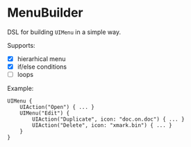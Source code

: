 # MenuBuilder

DSL for building `UIMenu` in a simple way.

Supports: 
- [x] hierarhical menu
- [x] if/else conditions
- [ ] loops

Example:
```
UIMenu {
    UIAction("Open") { ... }
    UIMenu("Edit") {
        UIAction("Duplicate", icon: "doc.on.doc") { ... }
        UIAction("Delete", icon: "xmark.bin") { ... }
    }
}
```
